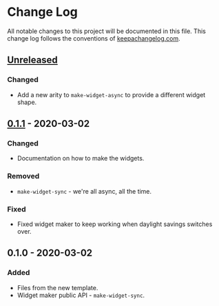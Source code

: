 # Change Log
All notable changes to this project will be documented in this file. This change log follows the conventions of [keepachangelog.com](http://keepachangelog.com/).

## [Unreleased]
### Changed
- Add a new arity to `make-widget-async` to provide a different widget shape.

## [0.1.1] - 2020-03-02
### Changed
- Documentation on how to make the widgets.

### Removed
- `make-widget-sync` - we're all async, all the time.

### Fixed
- Fixed widget maker to keep working when daylight savings switches over.

## 0.1.0 - 2020-03-02
### Added
- Files from the new template.
- Widget maker public API - `make-widget-sync`.

[Unreleased]: https://github.com/your-name/jepsen.redis/compare/0.1.1...HEAD
[0.1.1]: https://github.com/your-name/jepsen.redis/compare/0.1.0...0.1.1

